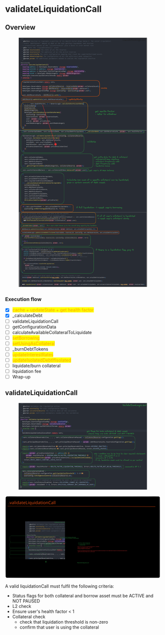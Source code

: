 # validateLiquidationCall

## Overview

<figure><img src="../../.gitbook/assets/image (205).png" alt=""><figcaption></figcaption></figure>

### Execution flow

* [x] <mark style="color:orange;">cache + updateState + get health factor</mark>
* [x] \_calculateDebt
* [ ] validateLiquidationCall
* [ ] getConfigurationData
* [ ] calculateAvailableCollateralToLiquidate
* [ ] <mark style="color:orange;">setBorrowing</mark>
* [ ] <mark style="color:orange;">setUsingAsCollateral</mark>
* [ ] \_burnDebtTokens
* [ ] <mark style="color:orange;">updateInterestRates</mark>
* [ ] <mark style="color:orange;">updateIsolatedDebtIfIsolated</mark>
* [ ] liquidate/burn collateral
* [ ] liquidation fee
* [ ] Wrap-up

## validateLiquidationCall

<figure><img src="../../.gitbook/assets/image (1).png" alt=""><figcaption></figcaption></figure>

<img src="../../.gitbook/assets/file.excalidraw (29).svg" alt="" class="gitbook-drawing">

A valid liquidationCall must fulfil the following criteria:

* Status flags for both collateral and borrow asset must be ACTIVE and NOT PAUSED
* L2 check
* Ensure user's health factor < 1
* Collateral check
  * check that liquidation threshold is non-zero
  * confirm that user is using the collateral&#x20;

